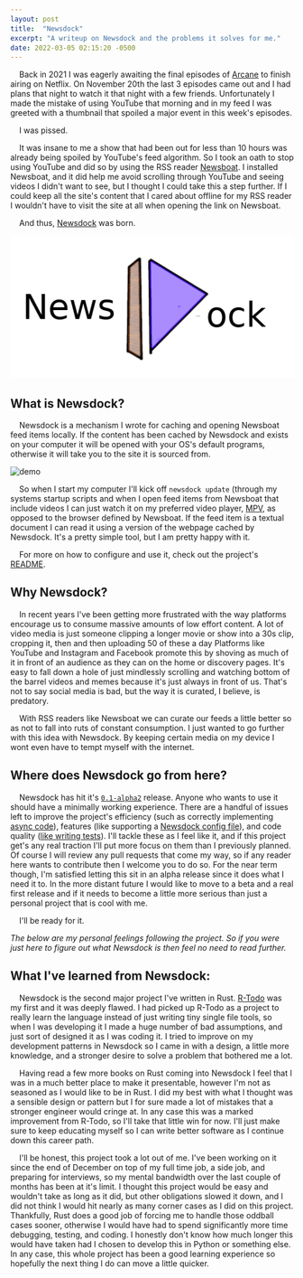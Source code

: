 ```yaml
---
layout: post
title:  "Newsdock"
excerpt: "A writeup on Newsdock and the problems it solves for me."
date: 2022-03-05 02:15:20 -0500
---
```


&nbsp;&nbsp;&nbsp; Back in 2021 I was eagerly awaiting the final episodes of [Arcane](https://www.imdb.com/title/tt11126994/) to finish airing on Netflix.
 On November 20th the last 3 episodes came out and I had plans that night to watch it that night with a few friends.
 Unfortunately I made the mistake of using YouTube that morning and in my feed I was greeted with a thumbnail that spoiled a major event in this week's episodes.

&nbsp;&nbsp;&nbsp; I was pissed.

&nbsp;&nbsp;&nbsp; It was insane to me a show that had been out for less than 10 hours was already being spoiled by YouTube's feed algorithm.
 So I took an oath to stop using YouTube and did so by using the RSS reader [Newsboat](https://newsboat.org/). I installed Newsboat, and it did help me avoid scrolling through YouTube and seeing videos I didn't want to see, but I thought I could take this a step further.
 If I could keep all the site's content that I cared about offline for my RSS reader I wouldn't have to visit the site at all when opening the link on Newsboat.

&nbsp;&nbsp;&nbsp; And thus, [Newsdock](https://github.com/Ragnyll/newsdock) was born.

![newsdock logo](/assets/2022-03-05-newsdock-alpha/newsdock_logo.png)

## What is Newsdock?
&nbsp;&nbsp;&nbsp; Newsdock is a mechanism I wrote for caching and opening Newsboat feed items locally.
 If the content has been cached by Newsdock and exists on your computer it will be opened with your OS's default programs, otherwise it will take you to the site it is sourced from.

![demo](/assets/2022-03-05-newsdock-alpha/demo.gif)

&nbsp;&nbsp;&nbsp; So when I start my computer I'll kick off `newsdock update` (through my systems startup scripts and when I open feed items from Newsboat that include videos I can just watch it on my preferred video player, [MPV](https://mpv.io/), as opposed to the browser defined by Newsboat.
 If the feed item is a textual document I can read it using a version of the webpage cached by Newsdock.
 It's a pretty simple tool, but I am pretty happy with it.

&nbsp;&nbsp;&nbsp; For more on how to configure and use it, check out the project's [README](https://github.com/Ragnyll/newsdock#readme).

## Why Newsdock?
&nbsp;&nbsp;&nbsp; In recent years I've been getting more frustrated with the way platforms encourage us to consume massive amounts of low effort content.
 A lot of video media is just someone clipping a longer movie or show into a 30s clip, cropping it, then and then uploading 50 of these a day
 Platforms like YouTube and Instagram and Facebook promote this by shoving as much of it in front of an audience as they can on the home or discovery pages.
 It's easy to fall down a hole of just mindlessly scrolling and watching bottom of the barrel videos and memes because it's just always in front of us.
 That's not to say social media is bad, but the way it is curated, I believe, is predatory.

&nbsp;&nbsp;&nbsp; With RSS readers like Newsboat we can curate our feeds a little better so as not to fall into ruts of constant consumption.
 I just wanted to go further with this idea with Newsdock.
 By keeping certain media on my device I wont even have to tempt myself with the internet.

## Where does Newsdock go from here?
&nbsp;&nbsp;&nbsp; Newsdock has hit it's [`0.1-alpha2`](https://github.com/Ragnyll/newsdock/releases/tag/v0.1-alpha2) release.
 Anyone who wants to use it should have a minimally working experience.
 There are a handful of issues left to improve the project's efficiency (such as correctly implementing [async code](https://github.com/Ragnyll/newsdock/issues/7)), features (like supporting a [Newsdock config file](https://github.com/Ragnyll/newsdock/issues/19)), and code quality ([like writing tests](https://github.com/Ragnyll/newsdock/issues/47)).
 I'll tackle these as I feel like it, and if this project get's any real traction I'll put more focus on them than I previously planned.
 Of course I will review any pull requests that come my way, so if any reader here wants to contribute then I welcome you to do so.
 For the near term though, I'm satisfied letting this sit in an alpha release since it does what I need it to.
 In the more distant future I would like to move to a beta and a real first release and if it needs to become a little more serious than just a personal project that is cool with me.

&nbsp;&nbsp;&nbsp; I'll be ready for it.

_The below are my personal feelings following the project.
 So if you were just here to figure out what Newsdock is then feel no need to read further._

## What I've learned from Newsdock:
 &nbsp;&nbsp;&nbsp; Newsdock is the second major project I've written in Rust.
 [R-Todo](https://github.com/Ragnyll/rtodo) was my first and it was deeply flawed.
 I had picked up R-Todo as a project to really learn the language instead of just writing tiny single file tools, so when I was developing it I made a huge number of bad assumptions, and just sort of designed it as I was coding it.
 I tried to improve on my development patterns in Newsdock so I came in with a design, a little more knowledge, and a stronger desire to solve a problem that bothered me a lot.

&nbsp;&nbsp;&nbsp; Having read a few more books on Rust coming into Newsdock I feel that I was in a much better place to make it presentable, however I'm not as seasoned as I would like to be in Rust.
 I did my best with what I thought was a sensible design or pattern but I for sure made a lot of mistakes that a stronger engineer would cringe at.
 In any case this was a marked improvement from R-Todo, so I'll take that little win for now.
 I'll just make sure to keep educating myself so I can write better software as I continue down this career path.

&nbsp;&nbsp;&nbsp; I'll be honest, this project took a lot out of me.
 I've been working on it since the end of December on top of my full time job, a side job, and preparing for interviews, so my mental bandwidth over the last couple of months has been at it's limit.
 I thought this project would be easy and wouldn't take as long as it did, but other obligations slowed it down, and I did not think I would hit nearly as many corner cases as I did on this project.
 Thankfully, Rust does a good job of forcing me to handle those oddball cases sooner, otherwise I would have had to spend significantly more time debugging, testing, and coding.
 I honestly don't know how much longer this would have taken had I chosen to develop this in Python or something else.
 In any case, this whole project has been a good learning experience so hopefully the next thing I do can move a little quicker.
